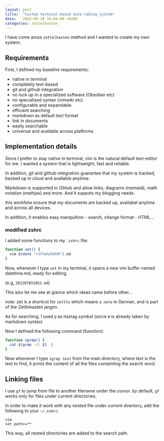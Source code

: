 ```yaml
---
layout: post
title:  "Custom terminal-based note-taking system"
date:   2022-08-20 10:04:00 +0200
categories: zettelkasten
---
```


I have come aross `zettelkasten` method and I wanted to create my own system.

## Requirements

First, I defined my baseline requirements:

* native in terminal
* completely text-based
* git and github integration
* no lock up in a specialized software (Obsidian etc)
* no specialized syntax (vimwiki etc)
* configurable and expandable
* efficient searching
* markdown as default text format
* link in documents
* easily searchable
* universal and available across platforms


## Implementation details 

Since I prefer to stay native in terminal, vim is the natural default text-editor for me. I wanted a system that is lightweight, fast and reliable.

In addition, git and github integration guarantee that my system is tracked, backed up in cloud and available anytime.

Markdown is supported in Gihtub and allow links, diagrams (memaid), math notation (mathjax) and more.
And it suppots my blogging needs.

this workfolw ensure that my documents are backed up, availabel anytime and across all devices.

In addition, it enables easy manipultion - search, change format - HTML...



### modified zshrc
I added some functions to my `.zshrc` file:

```bash
function zet() {
  vim $(date "+%Y%m%d%H%M").md
}
```

Now, whenever I type `zet` in my terminal, it opens a new vim buffer named datetime.md, ready for editing.

(e.g, `202207031052.md`)

This also let me see at glance which ideas came before other...

note: zet is a shortcut for `zettle` which means `a note` in German, and is part of the Zettlekasten jargon.


As for searching, I used `@` as hastag symbol (since `#` is already taken by markdown syntax)

Now I defined the following command (function): 

```bash
function zgrep() {
  cat $(grep -rl $1 .)
}
```

Now whenever I type `zgrep text` from the main directory, where text is the text to find, it prints the content of all the files containting the search word.



## Linking files

I use `gf` to jump from file to another filename under the cursor. by default, `gf` works only for files under current directories.

In order to make it work with any nested file under current directory, add the following to your `~/.vimrc`:

```vim
vim
set path+=**
```

This way, all nested directories are added to the search path.
